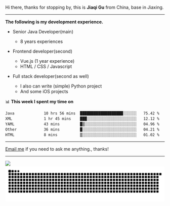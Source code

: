 Hi there, thanks for stopping by, this is **Jiaqi Gu** from China, base in Jiaxing.

---

**The following is my development experience.**

- Senior Java Developer(main)
  - 8 years experiences

- Frontend developer(second)
  - Vue.js (1 year experience)
  - HTML / CSS / Javascript
  
- Full stack developer(second as well)
  - I also can write (simple) Python project
  - And some iOS projects

📊 **This week I spent my time on**
<!--START_SECTION:waka-->

```txt
Java             10 hrs 56 mins  ███████████████████░░░░░░   75.42 %
XML              1 hr 45 mins    ███░░░░░░░░░░░░░░░░░░░░░░   12.12 %
YAML             43 mins         █▒░░░░░░░░░░░░░░░░░░░░░░░   04.96 %
Other            36 mins         █░░░░░░░░░░░░░░░░░░░░░░░░   04.21 %
HTML             8 mins          ▒░░░░░░░░░░░░░░░░░░░░░░░░   01.02 %
```

<!--END_SECTION:waka-->

---

[Email me](mailto:htk2klwgr@mozmail.com?subject=Hiring_from_GitHub) if you need to ask me anything., thanks!

---

![]( https://visitor-badge.glitch.me/badge?page_id=githubgujiaqi)
![]( https://github.com/droid-Q/droid-Q/raw/output/github-contribution-grid-snake.svg#gh-dark-mode-only)
